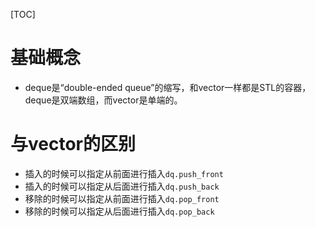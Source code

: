 [TOC]
# 基础概念
* deque是“double-ended queue”的缩写，和vector一样都是STL的容器，deque是双端数组，而vector是单端的。
  
# 与vector的区别
* 插入的时候可以指定从前面进行插入`dq.push_front`
* 插入的时候可以指定从后面进行插入`dq.push_back`
* 移除的时候可以指定从前面进行插入`dq.pop_front`
* 移除的时候可以指定从后面进行插入`dq.pop_back`